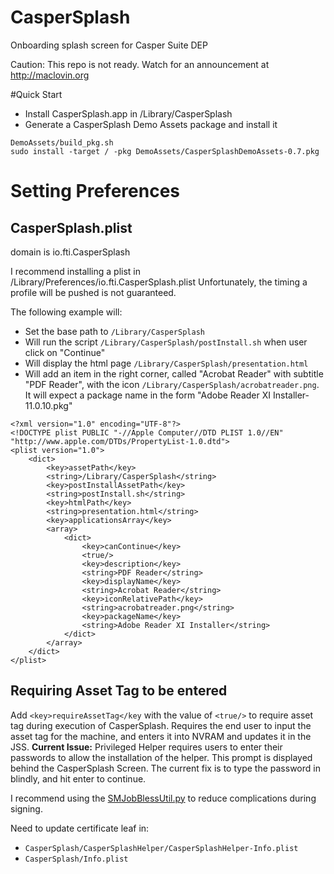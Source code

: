 # CasperSplash
Onboarding splash screen for Casper Suite DEP

Caution: This repo is not ready.
Watch for an announcement at http://maclovin.org

#Quick Start

- Install CasperSplash.app in /Library/CasperSplash
- Generate a CasperSplash Demo Assets package and install it
```
DemoAssets/build_pkg.sh
sudo install -target / -pkg DemoAssets/CasperSplashDemoAssets-0.7.pkg
```

# Setting Preferences

## CasperSplash.plist

domain is io.fti.CasperSplash

I recommend installing a plist in /Library/Preferences/io.fti.CasperSplash.plist
Unfortunately, the timing a profile will be pushed is not guaranteed.

The following example will:
- Set the base path to `/Library/CasperSplash`
- Will run the script `/Library/CasperSplash/postInstall.sh` when user click on "Continue"
- Will display the html page `/Library/CasperSplash/presentation.html`
- Will add an item in the right corner, called "Acrobat Reader" with subtitle "PDF Reader", with the icon `/Library/CasperSplash/acrobatreader.png`. It will expect a package name in the form "Adobe Reader XI Installer-11.0.10.pkg"


```
<?xml version="1.0" encoding="UTF-8"?>
<!DOCTYPE plist PUBLIC "-//Apple Computer//DTD PLIST 1.0//EN" "http://www.apple.com/DTDs/PropertyList-1.0.dtd">
<plist version="1.0">
    <dict>
        <key>assetPath</key>
        <string>/Library/CasperSplash</string>
        <key>postInstallAssetPath</key>
        <string>postInstall.sh</string>
        <key>htmlPath</key>
        <string>presentation.html</string>
        <key>applicationsArray</key>
        <array>
            <dict>
                <key>canContinue</key>
                <true/>
                <key>description</key>
                <string>PDF Reader</string>
                <key>displayName</key>
                <string>Acrobat Reader</string>
                <key>iconRelativePath</key>
                <string>acrobatreader.png</string>
                <key>packageName</key>
                <string>Adobe Reader XI Installer</string>
            </dict>
        </array>
    </dict>
</plist>
```

## Requiring Asset Tag to be entered
Add `<key>requireAssetTag</key` with the value of `<true/>` to require asset tag during execution of CasperSplash. Requires the end user to input the asset tag for the machine, and enters it into NVRAM and updates it in the JSS.
**Current Issue:** Privileged Helper requires users to enter their passwords to allow the installation of the helper. This prompt is displayed behind the CasperSplash Screen. The current fix is to type the password in blindly, and hit enter to continue.

I recommend using the [SMJobBlessUtil.py](https://developer.apple.com/library/content/samplecode/SMJobBless/Introduction/Intro.html) to reduce complications during signing.

Need to update certificate leaf in:
- `CasperSplash/CasperSplashHelper/CasperSplashHelper-Info.plist`
- `CasperSplash/Info.plist`
